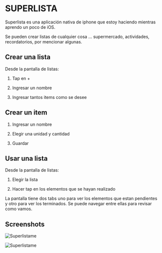 SUPERLISTA
==


Superlista es una aplicación nativa de iphone que estoy haciendo mientras aprendo un poco de iOS.

Se pueden crear listas de cualquier cosa ... supermercado, actividades, recordatorios, por mencionar algunas.

Crear una lista
-

Desde la pantalla de listas:

1) Tap en +

2) Ingresar un nombre

3) Ingresar tantos items como se desee

Crear un item
-

1) Ingresar un nombre

2) Elegir una unidad y cantidad

3) Guardar


Usar una lista
-

Desde la pantalla de listas:

1) Elegir la lista

2) Hacer tap en los elementos que se hayan realizado

La pantalla tiene dos tabs uno para ver los elementos que estan pendientes y otro para ver los terminados. 
Se puede navegar entre ellas para revisar como vamos.

Screenshots
--

![Superlistame](https://raw.github.com/ascoppa/superlista/master/screenshots/superlista1.png)

![Superlistame](https://raw.github.com/ascoppa/superlista/master/screenshots/superlista2.png)
